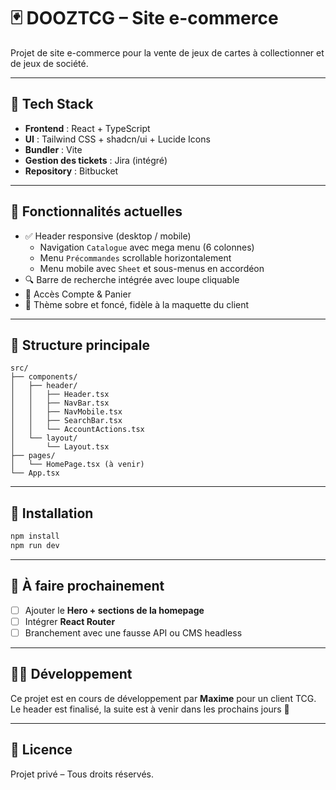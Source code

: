 # 🃏 DOOZTCG – Site e-commerce

Projet de site e-commerce pour la vente de jeux de cartes à collectionner et de jeux de société.

---

## 🚀 Tech Stack

- **Frontend** : React + TypeScript
- **UI** : Tailwind CSS + shadcn/ui + Lucide Icons
- **Bundler** : Vite
- **Gestion des tickets** : Jira (intégré)
- **Repository** : Bitbucket

---

## 🧱 Fonctionnalités actuelles

- ✅ Header responsive (desktop / mobile)
    - Navigation `Catalogue` avec mega menu (6 colonnes)
    - Menu `Précommandes` scrollable horizontalement
    - Menu mobile avec `Sheet` et sous-menus en accordéon
- 🔍 Barre de recherche intégrée avec loupe cliquable
- 👤 Accès Compte & Panier
- 🎨 Thème sobre et foncé, fidèle à la maquette du client

---

## 📁 Structure principale

```
src/
├── components/
│   ├── header/
│   │   ├── Header.tsx
│   │   ├── NavBar.tsx
│   │   ├── NavMobile.tsx
│   │   ├── SearchBar.tsx
│   │   └── AccountActions.tsx
│   └── layout/
│       └── Layout.tsx
├── pages/
│   └── HomePage.tsx (à venir)
└── App.tsx
```

---

## 🔧 Installation

```bash
npm install
npm run dev
```

---

## 📌 À faire prochainement

- [ ] Ajouter le **Hero + sections de la homepage**
- [ ] Intégrer **React Router**
- [ ] Branchement avec une fausse API ou CMS headless

---

## 🧑‍💻 Développement

Ce projet est en cours de développement par **Maxime** pour un client TCG.  
Le header est finalisé, la suite est à venir dans les prochains jours 🚧

---

## 📄 Licence

Projet privé – Tous droits réservés.
